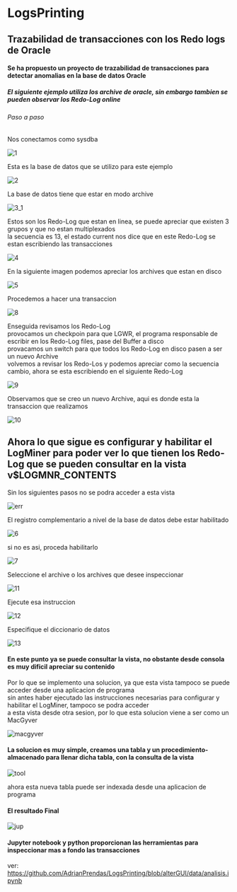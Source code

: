 # LogsPrinting

## Trazabilidad de transacciones con los Redo logs de Oracle

#### Se ha propuesto un proyecto de trazabilidad de transacciones para detectar anomalias en la base de datos Oracle

##### El siguiente ejemplo utiliza los archive de oracle, sin embargo  tambien se pueden observar los Redo-Log online

###### Paso a paso

Nos conectamos como sysdba

![1](https://user-images.githubusercontent.com/20632410/48394804-8eedac80-e6da-11e8-9125-e75892503e72.PNG)

Esta es la base de datos que se utilizo para este ejemplo

![2](https://user-images.githubusercontent.com/20632410/48395186-0cfe8300-e6dc-11e8-9d22-1927ce8a9ad1.PNG)

La base de datos tiene que estar en modo archive

![3_1](https://user-images.githubusercontent.com/20632410/48395274-68307580-e6dc-11e8-9a29-f2a51bab118a.PNG)

Estos son los Redo-Log que estan en linea, se puede apreciar que existen 3 grupos y que no estan multiplexados <br>
la secuencia es 13, el estado current nos dice que en este Redo-Log se estan escribiendo las transacciones

![4](https://user-images.githubusercontent.com/20632410/48395622-6dda8b00-e6dd-11e8-9de0-6985dfc8157f.PNG)

En la siguiente imagen podemos apreciar los archives que estan en disco

![5](https://user-images.githubusercontent.com/20632410/48395662-99f60c00-e6dd-11e8-9b92-f637f34cd150.PNG)

Procedemos a hacer una transaccion

![8](https://user-images.githubusercontent.com/20632410/48395817-0d981900-e6de-11e8-913e-54897c2e1766.PNG)

Enseguida revisamos los Redo-Log <br>
provocamos un checkpoin para que LGWR, el programa responsable de escribir en los Redo-Log files, pase del Buffer a disco <br>
provacamos un switch para que todos los Redo-Log en disco pasen a ser un nuevo Archive <br>
volvemos a revisar los Redo-Los y podemos apreciar como la secuencia cambio, ahora se esta escribiendo en el siguiente Redo-Log <br>

![9](https://user-images.githubusercontent.com/20632410/48396388-d6c30280-e6df-11e8-8644-4fc2714e7cda.PNG)

Observamos que se creo un nuevo Archive, aqui es donde esta la transaccion que realizamos

![10](https://user-images.githubusercontent.com/20632410/48396559-78e2ea80-e6e0-11e8-9377-e23d7efc9a05.PNG)

## Ahora lo que sigue es configurar y habilitar el LogMiner para poder ver lo que tienen los Redo-Log que se pueden consultar en la vista v$LOGMNR_CONTENTS

Sin los siguientes pasos no se podra acceder a esta vista

![err](https://user-images.githubusercontent.com/20632410/48397166-826d5200-e6e2-11e8-961c-57414ab05997.PNG)

El registro complementario a nivel de la base de datos debe estar habilitado 

![6](https://user-images.githubusercontent.com/20632410/48396954-cad84000-e6e1-11e8-8777-fefdf2dfb4bf.PNG)

si no es asi, proceda habilitarlo

![7](https://user-images.githubusercontent.com/20632410/48396990-e80d0e80-e6e1-11e8-83c7-81246aafeaee.PNG)

Seleccione el archive o los archives que desee inspeccionar

![11](https://user-images.githubusercontent.com/20632410/48397050-21457e80-e6e2-11e8-9adc-4e92ef54ad89.PNG)

Ejecute esa instruccion

![12](https://user-images.githubusercontent.com/20632410/48397080-3d492000-e6e2-11e8-984e-e13f8e5839eb.PNG)

Especifique el diccionario de datos

![13](https://user-images.githubusercontent.com/20632410/48397119-5baf1b80-e6e2-11e8-85c5-cceaa27aa33c.PNG)

#### En este punto ya se puede consultar la vista, no obstante desde consola es muy dificil apreciar su contenido
Por lo que se implemento una solucion, ya que esta vista tampoco se puede acceder desde una aplicacion de programa <br>
sin antes haber ejecutado las instrucciones necesarias para configurar y habilitar el LogMiner, tampoco se podra acceder <br>
a esta vista desde otra sesion, por lo que esta solucion viene a ser como un MacGyver 

![macgyver](https://user-images.githubusercontent.com/20632410/48397842-afbaff80-e6e4-11e8-8290-c60b9571ef65.jpg)

#### La solucion es muy simple, creamos una tabla y un procedimiento-almacenado para llenar dicha tabla, con la consulta de la vista

![tool](https://user-images.githubusercontent.com/20632410/48398023-41c30800-e6e5-11e8-8f85-93898405f7c6.PNG)

ahora esta nueva tabla puede ser indexada desde una aplicacion de programa

#### El resultado Final

![jup](https://user-images.githubusercontent.com/20632410/48398391-4936e100-e6e6-11e8-9929-6cc7e7bab30e.PNG)

#### Jupyter notebook y python proporcionan las herramientas para inspeccionar mas a fondo las transacciones

ver: https://github.com/AdrianPrendas/LogsPrinting/blob/alterGUI/data/analisis.ipynb






